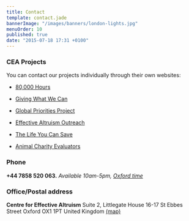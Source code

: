 ```yaml
---
title: Contact
template: contact.jade
bannerImage: "/images/banners/london-lights.jpg"
menuOrder: 10
published: true
date: "2015-07-18 17:31 +0100"
---
```



<div class="col-md-4 col-sm-6">
<h3><i class="fa fa-globe"></i> CEA Projects</h3>

You can contact our projects individually through their own websites:

- [80,000 Hours](https://80000hours.org)
- [Giving What We Can](https://givingwhatwecan.org)
- [Global Priorities Project](http://globalprioritiesproject.org/)
- [Effective Altruism Outreach](http://effectivealtruism.org/)

- [The Life You Can Save](http://www.thelifeyoucansave.org/)
- [Animal Charity Evaluators](http://www.animalcharityevaluators.org/)

</div>

<div class="col-md-4 col-sm-6">
<h3><i class="fa fa-phone"></i> Phone</h3>

**+44&nbsp;7858&nbsp;520&nbsp;063.**
_Available 10am-5pm, [Oxford time](http://www.timeanddate.com/worldclock/uk/oxford)_

<h3><i class="fa fa-building"></i> Office/Postal address</h3>

**Centre for Effective Altruism**
Suite 2, Littlegate House
16-17 St Ebbes Street
Oxford OX1 1PT
United Kingdom
[(map)](https://www.google.co.uk/maps/place/Centre+for+Effective+Altruism/@51.7499778,-1.2595686,17z/data=!3m1!4b1!4m2!3m1!1s0x4876c6bab7daaaab:0x889618d36fda9094)

</div>
